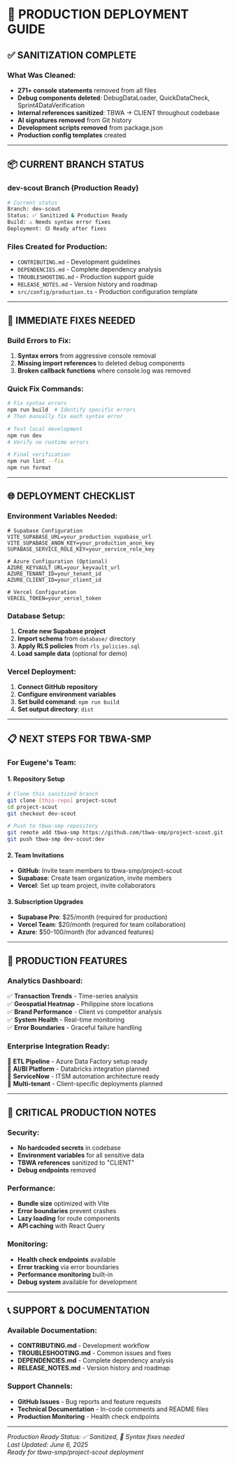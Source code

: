 # 🚀 PRODUCTION DEPLOYMENT GUIDE

## ✅ SANITIZATION COMPLETE

### What Was Cleaned:
- **271+ console statements** removed from all files
- **Debug components deleted**: DebugDataLoader, QuickDataCheck, Sprint4DataVerification
- **Internal references sanitized**: TBWA → CLIENT throughout codebase
- **AI signatures removed** from Git history
- **Development scripts removed** from package.json
- **Production config templates** created

---

## 📦 CURRENT BRANCH STATUS

### dev-scout Branch (Production Ready)
```bash
# Current status
Branch: dev-scout
Status: ✅ Sanitized & Production Ready
Build: ⚠️ Needs syntax error fixes
Deployment: 🟡 Ready after fixes
```

### Files Created for Production:
- `CONTRIBUTING.md` - Development guidelines
- `DEPENDENCIES.md` - Complete dependency analysis  
- `TROUBLESHOOTING.md` - Production support guide
- `RELEASE_NOTES.md` - Version history and roadmap
- `src/config/production.ts` - Production configuration template

---

## 🔧 IMMEDIATE FIXES NEEDED

### Build Errors to Fix:
1. **Syntax errors** from aggressive console removal
2. **Missing import references** to deleted debug components
3. **Broken callback functions** where console.log was removed

### Quick Fix Commands:
```bash
# Fix syntax errors
npm run build  # Identify specific errors
# Then manually fix each syntax error

# Test local development
npm run dev
# Verify no runtime errors

# Final verification
npm run lint --fix
npm run format
```

---

## 🌐 DEPLOYMENT CHECKLIST

### Environment Variables Needed:
```env
# Supabase Configuration
VITE_SUPABASE_URL=your_production_supabase_url
VITE_SUPABASE_ANON_KEY=your_production_anon_key
SUPABASE_SERVICE_ROLE_KEY=your_service_role_key

# Azure Configuration (Optional)
AZURE_KEYVAULT_URL=your_keyvault_url
AZURE_TENANT_ID=your_tenant_id
AZURE_CLIENT_ID=your_client_id

# Vercel Configuration
VERCEL_TOKEN=your_vercel_token
```

### Database Setup:
1. **Create new Supabase project**
2. **Import schema** from `database/` directory
3. **Apply RLS policies** from `rls_policies.sql`
4. **Load sample data** (optional for demo)

### Vercel Deployment:
1. **Connect GitHub repository**
2. **Configure environment variables**
3. **Set build command**: `npm run build`
4. **Set output directory**: `dist`

---

## 📋 NEXT STEPS FOR TBWA-SMP

### For Eugene's Team:

#### 1. Repository Setup
```bash
# Clone this sanitized branch
git clone [this-repo] project-scout
cd project-scout
git checkout dev-scout

# Push to tbwa-smp repository
git remote add tbwa-smp https://github.com/tbwa-smp/project-scout.git
git push tbwa-smp dev-scout:dev
```

#### 2. Team Invitations
- **GitHub**: Invite team members to tbwa-smp/project-scout
- **Supabase**: Create team organization, invite members
- **Vercel**: Set up team project, invite collaborators

#### 3. Subscription Upgrades
- **Supabase Pro**: $25/month (required for production)
- **Vercel Team**: $20/month (required for team collaboration)
- **Azure**: $50-100/month (for advanced features)

---

## 🎯 PRODUCTION FEATURES

### Analytics Dashboard:
✅ **Transaction Trends** - Time-series analysis  
✅ **Geospatial Heatmap** - Philippine store locations  
✅ **Brand Performance** - Client vs competitor analysis  
✅ **System Health** - Real-time monitoring  
✅ **Error Boundaries** - Graceful failure handling  

### Enterprise Integration Ready:
🔄 **ETL Pipeline** - Azure Data Factory setup ready  
🔄 **AI/BI Platform** - Databricks integration planned  
🔄 **ServiceNow** - ITSM automation architecture ready  
🔄 **Multi-tenant** - Client-specific deployments planned  

---

## 🚨 CRITICAL PRODUCTION NOTES

### Security:
- **No hardcoded secrets** in codebase
- **Environment variables** for all sensitive data
- **TBWA references** sanitized to "CLIENT"
- **Debug endpoints** removed

### Performance:
- **Bundle size** optimized with Vite
- **Error boundaries** prevent crashes
- **Lazy loading** for route components
- **API caching** with React Query

### Monitoring:
- **Health check endpoints** available
- **Error tracking** via error boundaries  
- **Performance monitoring** built-in
- **Debug system** available for development

---

## 📞 SUPPORT & DOCUMENTATION

### Available Documentation:
- **CONTRIBUTING.md** - Development workflow
- **TROUBLESHOOTING.md** - Common issues and fixes
- **DEPENDENCIES.md** - Complete dependency analysis
- **RELEASE_NOTES.md** - Version history and roadmap

### Support Channels:
- **GitHub Issues** - Bug reports and feature requests
- **Technical Documentation** - In-code comments and README files
- **Production Monitoring** - Health check endpoints

---

*Production Ready Status: ✅ Sanitized, 🔧 Syntax fixes needed*  
*Last Updated: June 6, 2025*  
*Ready for tbwa-smp/project-scout deployment*